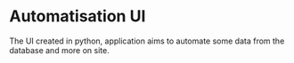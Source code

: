 # Automatisation UI
The UI created in python, application aims to automate some data from the database and more on site.
